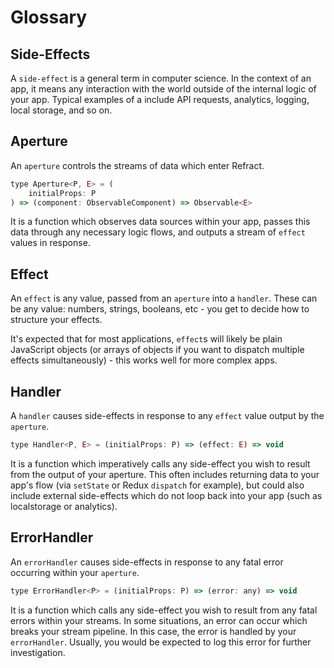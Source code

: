 # Glossary

## Side-Effects

A `side-effect` is a general term in computer science. In the context of an app, it means any interaction with the world outside of the internal logic of your app. Typical examples of a include API requests, analytics, logging, local storage, and so on.

## Aperture

An `aperture` controls the streams of data which enter Refract.

```js
type Aperture<P, E> = (
    initialProps: P
) => (component: ObservableComponent) => Observable<E>
```

It is a function which observes data sources within your app, passes this data through any necessary logic flows, and outputs a stream of `effect` values in response.

## Effect

An `effect` is any value, passed from an `aperture` into a `handler`. These can be any value: numbers, strings, booleans, etc - you get to decide how to structure your effects.

It's expected that for most applications, `effect`s will likely be plain JavaScript objects (or arrays of objects if you want to dispatch multiple effects simultaneously) - this works well for more complex apps.

## Handler

A `handler` causes side-effects in response to any `effect` value output by the `aperture`.

```js
type Handler<P, E> = (initialProps: P) => (effect: E) => void
```

It is a function which imperatively calls any side-effect you wish to result from the output of your aperture. This often includes returning data to your app's flow (via `setState` or Redux `dispatch` for example), but could also include external side-effects which do not loop back into your app (such as localstorage or analytics).

## ErrorHandler

An `errorHandler` causes side-effects in response to any fatal error occurring within your `aperture`.

```js
type ErrorHandler<P> = (initialProps: P) => (error: any) => void
```

It is a function which calls any side-effect you wish to result from any fatal errors within your streams. In some situations, an error can occur which breaks your stream pipeline. In this case, the error is handled by your `errorHandler`. Usually, you would be expected to log this error for further investigation.
